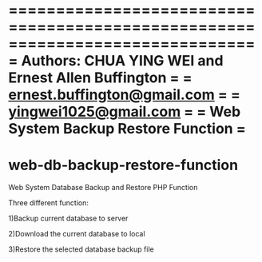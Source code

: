 ==============================================================================
=  Authors: CHUA YING WEI and Ernest Allen Buffington                        =
=          ernest.buffington@gmail.com                                       =
=          yingwei1025@gmail.com                                             =
=          Web System Backup Restore Function                                =
==============================================================================

# web-db-backup-restore-function
Web System Database Backup and Restore PHP Function

Three different function:

1)Backup current database to server

2)Download the current database to local

3)Restore the selected database backup file 

